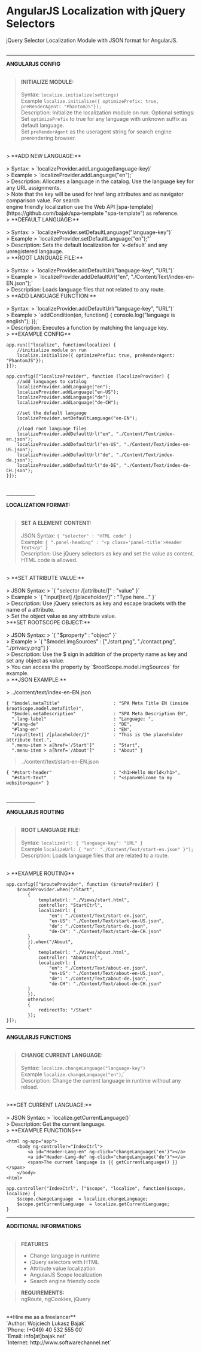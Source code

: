 # AngularJS Localization with jQuery Selectors #


jQuery Selector Localization Module with JSON format for AngularJS.
<br><br>

 ____________
**ANGULARJS CONFIG**<br><br>

> **INITIALIZE MODULE:**<br><br>
> Syntax:
> `localize.initialize(settings)`<br>
> Example
> `localize.initialize({ optimizePrefix: true, preRenderAgent: "PhantomJS"});`<br>
> Description: Initialize the localization module on run. Optional settings:<br>
> Set `optimizePrefix` to true for any language with unknown suffix as default language.<br>
> Set `preRenderAgent` as the useragent string for search engine prerendering browser.<br> 
<br>
> **ADD NEW LANGUAGE:**<br><br>
> Syntax:
> `localizeProvider.addLanguage(language-key)`<br>
> Example
> `localizeProvider.addLanguage("en");`<br>
> Description: Allocates a language in the catalog. Use the language key for any URL assignments.<br>
> Note that the key will be used for href lang attributes and as navigator comparison value. For search<br> engine friendly localization use the Web API [spa-template](https://github.com/bajak/spa-template "spa-template") as reference. 

<br>
> **DEFAULT LANGUAGE:**<br><br>
> Syntax:
> `localizeProvider.setDefaultLanguage("language-key")`<br>
> Example
> `localizeProvider.setDefaultLanguage("en");"`<br>
> Description: Sets the default localization for `x-default` and any unregistered langauge.

<br>
> **ROOT LANGUAGE FILE:**<br><br>
> Syntax:
> `localizeProvider.addDefaultUrl("language-key", "URL")`<br>
> Example
> `localizeProvider.addDefaultUrl("en", "./Content/Text/index-en-EN.json");`<br>
> Description: Loads language files that not related to any route.

<br>
> **ADD LANGUAGE FUNCTION:**<br><br>
> Syntax:
> `localizeProvider.addDefaultUrl("language-key", "URL")`<br>
> Example
> `addCondition(en, function() { console.log("language is english"); });`<br>
> Description: Executes a function by matching the language key.

<br>
> **EXAMPLE CONFIG**


    app.run(["localize", function(localize) {
		//initialize module on run
		localize.initialize({ optimizePrefix: true, preRenderAgent: "PhantomJS"});
    }]);

	app.config(["localizeProvider", function (localizeProvider) {
		//add languages to catalog
        localizeProvider.addLanguage("en");
        localizeProvider.addLanguage("en-US");
		localizeProvider.addLanguage("de");
		localizeProvider.addLanguage("de-CH");
    
        //set the default langauge
        localizeProvider.setDefaultLanguage("en-EN");
        
        //load root language files
        localizeProvider.addDefaultUrl("en", "./Content/Text/index-en.json");
		localizeProvider.addDefaultUrl("en-US", "./Content/Text/index-en-US.json");
        localizeProvider.addDefaultUrl("de", "./Content/Text/index-de.json");
		localizeProvider.addDefaultUrl("de-DE", "./Content/Text/index-de-CH.json");
    }]);
<br>
____________

**LOCALIZATION FORMAT:**<br><br>

>**SET A ELEMENT CONTENT:**<br><br>
> JSON Syntax:
> `{ "selector" : "HTML code" }`<br>
> Example:
> `{ ".panel-heading" : "<p class='panel-title'>Header Text</p" }`<br>
> Description: Use jQuery selectors as key and set the value as content. HTML code is allowed.

<br>
> **SET ATTRIBUTE VALUE:**<br><br>
> JSON Syntax:
> `{ "selector /[attribute/]" : "value" }`<br>
> Example
> `{ "input[text] /[placeholder/]" : "Type here..." }`<br>
> Description: Use jQuery selectors as key and escape brackets with the name of a attribute.<br>
> Set the object value as any attribute value.

<br>
>**SET ROOTSCOPE OBJECT:**<br><br>
> JSON Syntax:
> `{ "$property" : "object" }`<br>
> Example
> `{ "$model.imgSources" : ["./start.png", "./contact.png", "./privacy.png"] }`<br>
> Description: Use the $ sign in addition of the property name as key and set any object as value.<br>
> You can access the property by `$rootScope.model.imgSources` for example.

<br>
> **JSON EXAMPLE:**<br><br>
> ../content/text/index-en-EN.json

	{ "$model.metaTitle" 					: "SPA Meta Title EN (inside $rootScope.model.metaTitle)",
      "$model.metaDescription" 				: "SPA Meta Description EN",
      ".lang-label" 						: "Language: ",
      "#lang-de" 							: "DE",
      "#lang-en" 							: "EN",
      "input[text] /[placeholder/]"			: "This is the placeholder attribute text.",
      ".menu-item > a[href='/Start']" 		: "Start",
      ".menu-item > a[href='/About']" 		: "About" }

> ../content/text/start-en-EN.json

	{ "#start-header" 						: "<h1>Hello World</h1>",
      "#start-text" 						: "<span>Welcome to my website<span>" }

<br>
____________


**ANGULARJS ROUTING**
<br>
<br>
> **ROOT LANGUAGE FILE:**<br><br>
> Syntax:
> `localizeUrl: { "language-key": "URL" }`<br>
> Example
> `localizeUrl: { "en": "./Content/Text/start-en.json" }");`<br>
> Description: Loads language files that are related to a route.

<br>
> **EXAMPLE ROUTING**

    app.config(["$routeProvider", function ($routeProvider) {
        $routeProvider.when("/Start",
            {
                templateUrl: "./Views/start.html",
                controller: "StartCtrl",
                localizeUrl: {
					"en": "./Content/Text/start-en.json",
                    "en-US": "./Content/Text/start-en-US.json",
					"de": "./Content/Text/start-de.json",
                    "de-CH": "./Content/Text/start-de-CH.json"
            }
            }).when("/About",
            {
                templateUrl: "./Views/about.html",
                controller: "AboutCtrl",
                localizeUrl: {
					"en": "./Content/Text/about-en.json",
                    "en-US": "./Content/Text/about-en-US.json",
					"de": "./Content/Text/about-de.json",
                    "de-CH": "./Content/Text/about-de-CH.json"
            }
            }).
            otherwise(
            {
                redirectTo: "/Start"
            });
    }]);
____________


**ANGULARJS FUNCTIONS**
<br>
<br>
> **CHANGE CURRENT LANGUAGE:**<br><br>
> Syntax:
> `localize.changeLanguage("language-key")`<br>
> Example
> `localize.changeLanguage("en")`;`<br>
> Description: Change the current language in runtime without any reload.

<br>
>**GET CURRENT LANGUAGE:**<br><br>
> JSON Syntax:
> `localize.getCurrentLanguage()`<br>
> Description: Get the current language.

<br>
> **EXAMPLE FUNCTIONS**

	<html ng-app="app">
		<body ng-controller="IndexCtrl">
	    	<a id="Header-Lang-en" ng-click="changeLanguage('en')"></a>
	    	<a id="Header-Lang-de" ng-click="changeLanguage('de')"></a>
			<span>The current language is {{ getCurrentLanguage() }}</span>
		</body>
	<html>

	app.controller("IndexCtrl", ["$scope", "localize", function($scope, localize) {
		$scope.changeLanguage  = localize.changeLanguage;
		$scope.getCurrentLanguage  = localize.getCurrentLanguage;
	}
____________
**ADDITIONAL INFORMATIONS**
<br>
<br>

> **FEATURES**<br>
>  - Change language in runtime
>  - jQuery selectors with HTML
>  - Attribute value localization
>  - AngularJS Scope localization
>  - Search engine friendly code


> **REQUIREMENTS:**<br>
> ngRoute, ngCookies, jQuery

<br>
**Hire me as a freelancer**
<br>
`Author: Wojciech Lukasz Bajak`<br>
`Phone: (+049) 40 532 555 00`<br>
`Email: info[at]bajak.net`<br>
`Internet: http://www.softwarechannel.net`<br>
